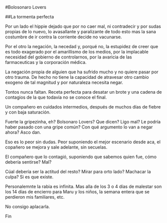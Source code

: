 #Bolosonaro Lovers

##La tormenta perfecta

Por un lado el hippie dejado que por no caer mal, ni contradecir y por sudas propias de lo nuevo, lo avasallante y paralizante de todo esto mas la sana costumbre de ir contra la corriente decide no vacunarse.

Por el otro la negación, la necedad y, porqué no, la estupidez de creer que es todo exagerado por el amarillismo de los medios, por la implacable necesidad del gobierno de controlarnos, por la avaricia de las farmaceuticas y la corporación médica.

La negación propia de alguien que ha sufrido mucho y no quiere pasar por otro trauma. De hecho no tiene la capacidad de atravesar otro cambio exogeno de tal magnitud y por naturaleza necesita negar.

Tontos nunca faltan. Receta perfecta para desatar un brote y una cadena de contagios de la que todavía no se conoce el final.

Un compañero en cuidados intermedios, después de muchos días de fiebre y con baja saturación.

Fuerte la gripezinha, eh? Bolsonaro Lovers? Que dicen? Ligo mal? Le podría haber pasado con una gripe común? Con qué argumento lo van a negar ahora? Asco dan.

Eso es lo peor sin dudas. Peor suponiendo el mejor escenario desde aca, el copañero se mejora y sale adelante, sin secuelas.

El compañero que lo contagió, suponiendo que sabemos quien fue, cómo debería sentirse? Mal?

Cúal debería ser la actitud del resto? Mirar para orto lado? Machacar la culpa? Si es que existe.  

Personalemnte la rabia es infinita. Mas alla de los 3 o 4 días de malestar son los 14 días de encierro para Maru y los niños, la semana entera que se perdieron mis familiares, etc. 

No consigo aplacarla. 

Fin
